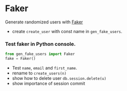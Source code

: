 # Faker

Generate randomized users with [Faker](https://pypi.org/project/Faker/)

* create `create_user` with const name in `gen_fake_users`.

### Test faker in Python console.
```python
from gen_fake_users import Faker
fake = Faker()
```

* Test `name`, `email` and `first_name`.
* rename to `create_users(n)`
* show how to delete user `db.session.delete(u)`
* show importance of session commit
